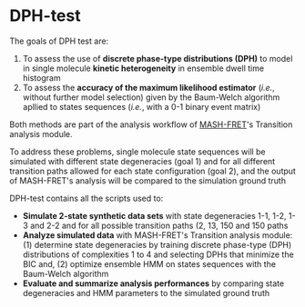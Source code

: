 # DPH-test

The goals of DPH test are:
1. To assess the use of **discrete phase-type distributions (DPH)** to model in single molecule **kinetic heterogeneity** in ensemble dwell time histogram
2. To assess the **accuracy of the maximum likelihood estimator** (*i.e.*, without further model selection) given by the Baum-Welch algorithm apllied to states sequences (*i.e.*, with a 0-1 binary event matrix)

Both methods are part of the analysis workflow of [MASH-FRET](https://github.com/RNA-FRETools/MASH-FRET)'s Transition analysis module.

To address these problems, single molecule state sequences will be simulated with different state degeneracies (goal 1) and for all different transition paths allowed for each state configuration (goal 2), and the output of MASH-FRET's analysis will be compared to the simulation ground truth

DPH-test contains all the scripts used to:
* **Simulate 2-state synthetic data sets** with state degeneracies 1-1, 1-2, 1-3 and 2-2 and for all possible transition paths (2, 13, 150 and 150 paths
* **Analyze simulated data** with MASH-FRET's Transition analysis module: (1) determine state degeneracies by training discrete phase-type (DPH) distributions of complexities 1 to 4 and selecting DPHs that minimize the BIC and, (2) optimize ensemble HMM on states sequences with the Baum-Welch algorithm
* **Evaluate and summarize analysis performances** by comparing state degeneracies and HMM parameters to the simulated ground truth

